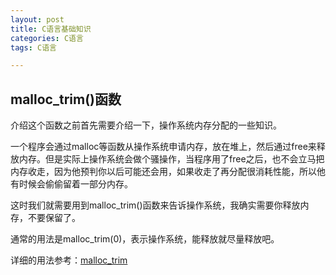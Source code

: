 ```yaml
---
layout: post
title: C语言基础知识
categories: C语言 
tags: C语言

---
```


## malloc_trim()函数

介绍这个函数之前首先需要介绍一下，操作系统内存分配的一些知识。

一个程序会通过malloc等函数从操作系统申请内存，放在堆上，然后通过free来释放内存。但是实际上操作系统会做个骚操作，当程序用了free之后，也不会立马把内存收走，因为他预判你以后可能还会用，如果收走了再分配很消耗性能，所以他有时候会偷偷留着一部分内存。

这时我们就需要用到malloc_trim()函数来告诉操作系统，我确实需要你释放内存，不要保留了。

通常的用法是malloc_trim(0)，表示操作系统，能释放就尽量释放吧。

详细的用法参考：[malloc_trim](https://linux.die.net/man/3/malloc_trim)